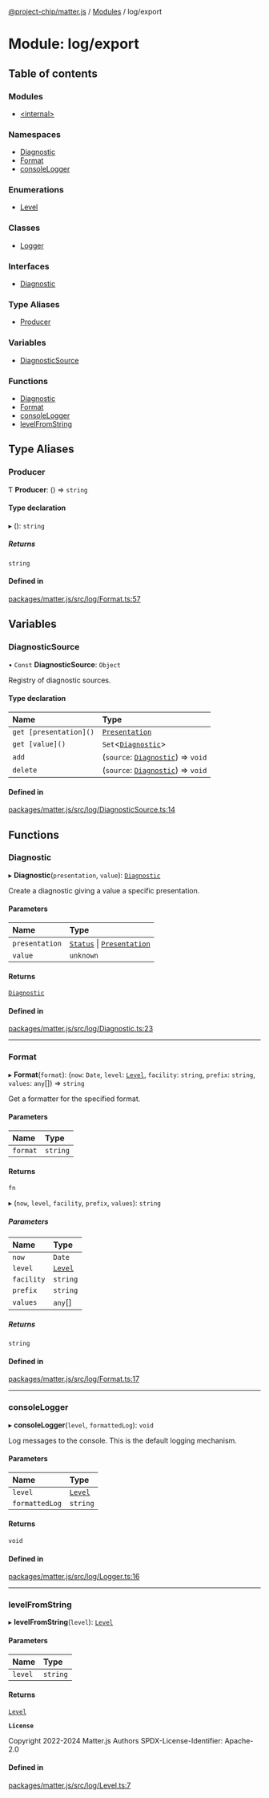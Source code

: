 [@project-chip/matter.js](../README.md) / [Modules](../modules.md) / log/export

# Module: log/export

## Table of contents

### Modules

- [\<internal\>](log_export._internal_.md)

### Namespaces

- [Diagnostic](log_export.Diagnostic.md)
- [Format](log_export.Format.md)
- [consoleLogger](log_export.consoleLogger.md)

### Enumerations

- [Level](../enums/log_export.Level.md)

### Classes

- [Logger](../classes/log_export.Logger.md)

### Interfaces

- [Diagnostic](../interfaces/log_export.Diagnostic-1.md)

### Type Aliases

- [Producer](log_export.md#producer)

### Variables

- [DiagnosticSource](log_export.md#diagnosticsource)

### Functions

- [Diagnostic](log_export.md#diagnostic)
- [Format](log_export.md#format)
- [consoleLogger](log_export.md#consolelogger)
- [levelFromString](log_export.md#levelfromstring)

## Type Aliases

### Producer

Ƭ **Producer**: () => `string`

#### Type declaration

▸ (): `string`

##### Returns

`string`

#### Defined in

[packages/matter.js/src/log/Format.ts:57](https://github.com/project-chip/matter.js/blob/904d0c9b952b91f28a21803759c5e5c66ee4d272/packages/matter.js/src/log/Format.ts#L57)

## Variables

### DiagnosticSource

• `Const` **DiagnosticSource**: `Object`

Registry of diagnostic sources.

#### Type declaration

| Name | Type |
| :------ | :------ |
| `get [presentation]()` | [`Presentation`](../enums/log_export.Diagnostic.Presentation.md) |
| `get [value]()` | `Set`\<[`Diagnostic`](../interfaces/log_export.Diagnostic-1.md)\> |
| `add` | (`source`: [`Diagnostic`](../interfaces/log_export.Diagnostic-1.md)) => `void` |
| `delete` | (`source`: [`Diagnostic`](../interfaces/log_export.Diagnostic-1.md)) => `void` |

#### Defined in

[packages/matter.js/src/log/DiagnosticSource.ts:14](https://github.com/project-chip/matter.js/blob/904d0c9b952b91f28a21803759c5e5c66ee4d272/packages/matter.js/src/log/DiagnosticSource.ts#L14)

## Functions

### Diagnostic

▸ **Diagnostic**(`presentation`, `value`): [`Diagnostic`](../interfaces/log_export.Diagnostic-1.md)

Create a diagnostic giving a value a specific presentation.

#### Parameters

| Name | Type |
| :------ | :------ |
| `presentation` | [`Status`](../enums/common_export.Lifecycle.Status.md) \| [`Presentation`](../enums/log_export.Diagnostic.Presentation.md) |
| `value` | `unknown` |

#### Returns

[`Diagnostic`](../interfaces/log_export.Diagnostic-1.md)

#### Defined in

[packages/matter.js/src/log/Diagnostic.ts:23](https://github.com/project-chip/matter.js/blob/904d0c9b952b91f28a21803759c5e5c66ee4d272/packages/matter.js/src/log/Diagnostic.ts#L23)

___

### Format

▸ **Format**(`format`): (`now`: `Date`, `level`: [`Level`](../enums/log_export.Level.md), `facility`: `string`, `prefix`: `string`, `values`: `any`[]) => `string`

Get a formatter for the specified format.

#### Parameters

| Name | Type |
| :------ | :------ |
| `format` | `string` |

#### Returns

`fn`

▸ (`now`, `level`, `facility`, `prefix`, `values`): `string`

##### Parameters

| Name | Type |
| :------ | :------ |
| `now` | `Date` |
| `level` | [`Level`](../enums/log_export.Level.md) |
| `facility` | `string` |
| `prefix` | `string` |
| `values` | `any`[] |

##### Returns

`string`

#### Defined in

[packages/matter.js/src/log/Format.ts:17](https://github.com/project-chip/matter.js/blob/904d0c9b952b91f28a21803759c5e5c66ee4d272/packages/matter.js/src/log/Format.ts#L17)

___

### consoleLogger

▸ **consoleLogger**(`level`, `formattedLog`): `void`

Log messages to the console.  This is the default logging mechanism.

#### Parameters

| Name | Type |
| :------ | :------ |
| `level` | [`Level`](../enums/log_export.Level.md) |
| `formattedLog` | `string` |

#### Returns

`void`

#### Defined in

[packages/matter.js/src/log/Logger.ts:16](https://github.com/project-chip/matter.js/blob/904d0c9b952b91f28a21803759c5e5c66ee4d272/packages/matter.js/src/log/Logger.ts#L16)

___

### levelFromString

▸ **levelFromString**(`level`): [`Level`](../enums/log_export.Level.md)

#### Parameters

| Name | Type |
| :------ | :------ |
| `level` | `string` |

#### Returns

[`Level`](../enums/log_export.Level.md)

**`License`**

Copyright 2022-2024 Matter.js Authors
SPDX-License-Identifier: Apache-2.0

#### Defined in

[packages/matter.js/src/log/Level.ts:7](https://github.com/project-chip/matter.js/blob/904d0c9b952b91f28a21803759c5e5c66ee4d272/packages/matter.js/src/log/Level.ts#L7)
